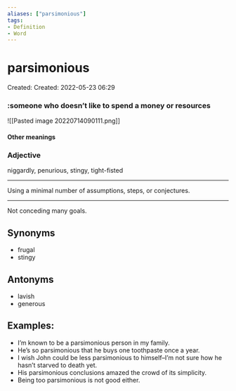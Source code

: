 ```yaml
---
aliases: ["parsimonious"]
tags:
- Definition 
- Word
---
```

# parsimonious
Created: Created: 2022-05-23 06:29  

### :someone who doesn’t like to spend a money or resources 

![[Pasted image 20220714090111.png]]

#### Other meanings

### Adjective

niggardly, penurious, stingy, tight-fisted

---

Using a minimal number of assumptions, steps, or conjectures.

---

Not conceding many goals.

## Synonyms 
- frugal 
- stingy 

## Antonyms 
- lavish 
- generous 

## Examples: 
- I’m known to be a parsimonious person in my family. 
- He’s so parsimonious that he buys one toothpaste once a year. 
- I wish John could be less parsimonious to himself–I’m not sure how he hasn’t starved to death yet. 
- His parsimonious conclusions amazed the crowd of its simplicity. 
- Being too parsimonious is not good either.